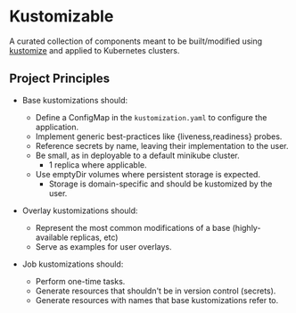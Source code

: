 # Kustomizable

A curated collection of components meant to be built/modified using
[kustomize](https://github.com/kubernetes-sigs/kustomize) and applied to
Kubernetes clusters.

## Project Principles

- Base kustomizations should:
  - Define a ConfigMap in the `kustomization.yaml` to configure the application.
  - Implement generic best-practices like {liveness,readiness} probes.
  - Reference secrets by name, leaving their implementation to the user.
  - Be small, as in deployable to a default minikube cluster.
    - 1 replica where applicable.
  - Use emptyDir volumes where persistent storage is expected.
    - Storage is domain-specific and should be kustomized by the user.

- Overlay kustomizations should:
  - Represent the most common modifications of a base (highly-available replicas, etc)
  - Serve as examples for user overlays.

- Job kustomizations should:
  - Perform one-time tasks.
  - Generate resources that shouldn't be in version control (secrets).
  - Generate resources with names that base kustomizations refer to.
